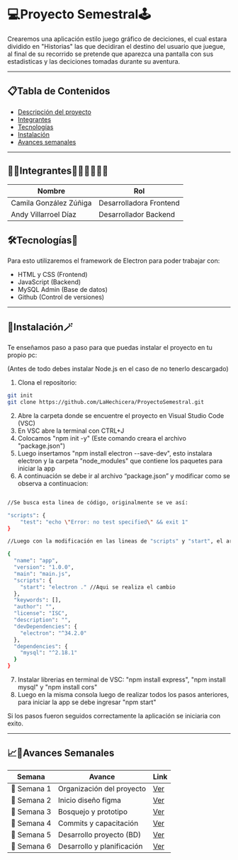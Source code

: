 # 💻Proyecto Semestral🕹️

Crearemos una aplicación estilo juego gráfico de deciciones, el cual estara dividido en "Historias" las que decidiran el destino del usuario que juegue, al final de su recorrido se pretende que aparezca una pantalla con sus estadisticas y las deciciones tomadas durante su aventura. 

---

## 📋Tabla de Contenidos

- [Descripción del proyecto](#proyecto-semestral️)
- [Integrantes](#integrantes)
- [Tecnologías](#tecnologías)
- [Instalación](#instalación)
- [Avances semanales](#avances-semanales)

---

## 🤝🏼Integrantes👩🏻‍💻👨🏻‍💻

|Nombre                             |Rol                        |
|-----------------------------------|---------------------------|
|Camila González Zúñiga             |Desarrolladora Frontend|
|Andy Villarroel Díaz               |Desarrollador Backend|

## 🛠️Tecnologías🧰

Para esto utilizaremos el framework de Electron para poder trabajar con:

- HTML y CSS (Frontend)
- JavaScript (Backend)
- MySQL Admin (Base de datos)
- Github (Control de versiones)

---

## 🚀Instalación🪄

Te enseñamos paso a paso para que puedas instalar el proyecto en tu propio pc:

(Antes de todo debes instalar Node.js en el caso de no tenerlo descargado)

1. Clona el repositorio:
```bash
git init
git clone https://github.com/LaHechicera/ProyectoSemestral.git
```
2. Abre la carpeta donde se encuentre el proyecto en Visual Studio Code (VSC)
3. En VSC abre la terminal con CTRL+J
4. Colocamos "npm init -y" (Este comando creara el archivo "package.json")
5. Luego insertamos "npm install electron --save-dev", esto instalara electron y la carpeta "node_modules" que contiene los paquetes para iniciar la app
6. A continuación se debe ir al archivo “package.json” y modificar como se observa a continuacion:
```bash

//Se busca esta linea de código, originalmente se ve así:

"scripts": {
    "test": "echo \"Error: no test specified\" && exit 1"
}

//Luego con la modificación en las lineas de "scripts" y "start", el archivo quedaria de la siguiente manera

{
  "name": "app",
  "version": "1.0.0",
  "main": "main.js",
  "scripts": {
    "start": "electron ." //Aqui se realiza el cambio
  },
  "keywords": [],
  "author": "",
  "license": "ISC",
  "description": "",
  "devDependencies": {
    "electron": "^34.2.0"
  },
  "dependencies": {
    "mysql": "^2.18.1"
  }
}

```
7. Instalar librerias en terminal de VSC: "npm install express", "npm install mysql" y "npm install cors"
8. Luego en la misma consola luego de realizar todos los pasos anteriores, para iniciar la app se debe ingresar "npm start"

Si los pasos fueron seguidos correctamente la aplicación se iniciaria con exito.

---

## 📈📆Avances Semanales

|Semana      |Avance       |Link      |
|------------|-------------|----------|
|📂 Semana 1 | Organización del proyecto | [Ver](https://github.com/LaHechicera/ProyectoSemestral/tree/master/Avances/Semana%201)|
|📂 Semana 2 | Inicio diseño figma | [Ver](https://github.com/LaHechicera/ProyectoSemestral/tree/master/Avances/Semana%202)|
|📂 Semana 3 | Bosquejo y prototipo | [Ver](https://github.com/LaHechicera/ProyectoSemestral/tree/master/Avances/Semana%203)|
|📂 Semana 4 | Commits y capacitación | [Ver](https://github.com/LaHechicera/ProyectoSemestral/tree/master/Avances/Semana%204)|
|📂 Semana 5 | Desarrollo proyecto (BD) | [Ver](https://github.com/LaHechicera/ProyectoSemestral/tree/master/Avances/Semana%205)|
|📂 Semana 6 | Desarrollo y planificación | [Ver](https://github.com/LaHechicera/ProyectoSemestral/tree/master/Avances/Semana%206)|

